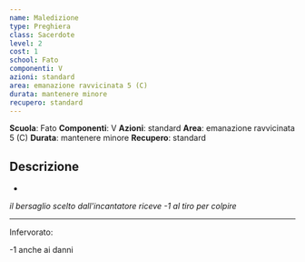```yaml
---
name: Maledizione
type: Preghiera
class: Sacerdote
level: 2
cost: 1
school: Fato
componenti: V
azioni: standard
area: emanazione ravvicinata 5 (C)
durata: mantenere minore
recupero: standard
---
```

**Scuola**: Fato
**Componenti**: V
**Azioni**: standard
**Area**: emanazione ravvicinata 5 (C)
**Durata**: mantenere minore
**Recupero**: standard

**Descrizione**
-

-

*il bersaglio scelto dall'incantatore riceve -1 al tiro per colpire*

---

Infervorato:

-1 anche ai danni